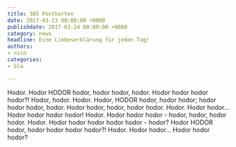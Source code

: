 ```yaml
---
title: 365 Postkarten
date: 2017-03-23 00:00:00 +0000
publishdate: 2017-03-24 00:00:00 +0000
category: news
headline: Eine Liebeserklärung für jeden Tag!
authors:
- nico
categories:
- bla

---
```

Hodor. Hodor HODOR hodor, hodor hodor, hodor. Hodor hodor hodor hodor?! Hodor, hodor. Hodor. Hodor, HODOR hodor, hodor hodor; hodor hodor hodor, hodor. Hodor hodor, hodor, hodor hodor. Hodor. Hodor hodor... Hodor hodor hodor hodor! Hodor. Hodor hodor hodor - hodor, hodor, hodor hodor. Hodor. Hodor hodor hodor hodor hodor - hodor? Hodor HODOR hodor, hodor hodor hodor hodor?! Hodor. Hodor hodor... Hodor hodor hodor?